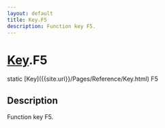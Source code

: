 ```yaml
---
layout: default
title: Key.F5
description: Function key F5.
---
```

# [Key]({{site.url}}/Pages/Reference/Key.html).F5

<div class='signature' markdown='1'>
static [Key]({{site.url}}/Pages/Reference/Key.html) F5
</div>

## Description
Function key F5.

